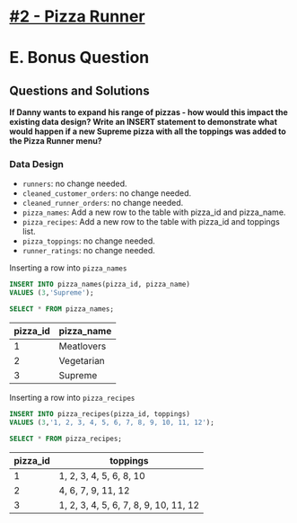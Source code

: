 # [#2 - Pizza Runner](https://8weeksqlchallenge.com/case-study-2/)
# E. Bonus Question
## Questions and Solutions

**If Danny wants to expand his range of pizzas - how would this impact the existing data design? Write an INSERT statement to demonstrate what would happen if a new Supreme pizza with all the toppings was added to the Pizza Runner menu?**

### Data Design
- `runners`: no change needed.
- `cleaned_customer_orders`: no change needed.
- `cleaned_runner_orders`: no change needed.
- `pizza_names`: Add a new row to the table with pizza_id and pizza_name.
- `pizza_recipes`: Add a new row to the table with pizza_id and toppings list.
- `pizza_toppings`: no change needed.
- `runner_ratings`: no change needed.

Inserting a row into `pizza_names`
```sql
INSERT INTO pizza_names(pizza_id, pizza_name)
VALUES (3,'Supreme');
```
```sql
SELECT * FROM pizza_names;
```
|pizza_id|pizza_name|
|---|---|
|1|Meatlovers|
|2|Vegetarian|
|3|Supreme|

Inserting a row into `pizza_recipes`
```sql
INSERT INTO pizza_recipes(pizza_id, toppings)
VALUES (3,'1, 2, 3, 4, 5, 6, 7, 8, 9, 10, 11, 12');
```
```sql
SELECT * FROM pizza_recipes;
```
|pizza_id|toppings|
|---|---|
|1|1, 2, 3, 4, 5, 6, 8, 10|
|2|4, 6, 7, 9, 11, 12|
|3|1, 2, 3, 4, 5, 6, 7, 8, 9, 10, 11, 12|
